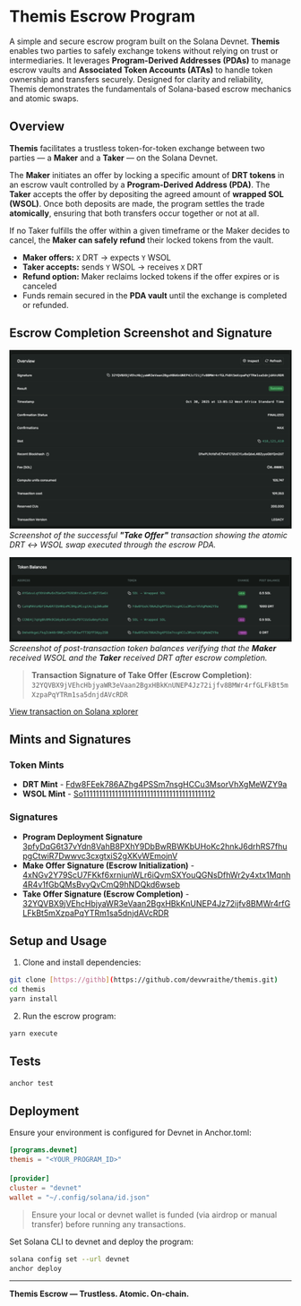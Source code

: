 # Themis Escrow Program

A simple and secure escrow program built on the Solana Devnet. **Themis** enables two parties to safely exchange tokens without relying on trust or intermediaries. It leverages **Program-Derived Addresses (PDAs)** to manage escrow vaults and **Associated Token Accounts (ATAs)** to handle token ownership and transfers securely. Designed for clarity and reliability, Themis demonstrates the fundamentals of Solana-based escrow mechanics and atomic swaps.

## Overview

**Themis** facilitates a trustless token-for-token exchange between two parties — a **Maker** and a **Taker** — on the Solana Devnet.

The **Maker** initiates an offer by locking a specific amount of **DRT tokens** in an escrow vault controlled by a **Program-Derived Address (PDA)**. The **Taker** accepts the offer by depositing the agreed amount of **wrapped SOL (WSOL)**. Once both deposits are made, the program settles the trade **atomically**, ensuring that both transfers occur together or not at all.

If no Taker fulfills the offer within a given timeframe or the Maker decides to cancel, the **Maker can safely refund** their locked tokens from the vault.

- **Maker offers:** `X` DRT → expects `Y` WSOL
- **Taker accepts:** sends `Y` WSOL → receives `X` DRT
- **Refund option:** Maker reclaims locked tokens if the offer expires or is canceled
- Funds remain secured in the **PDA vault** until the exchange is completed or refunded.

<!-- ---

## Deployment & Key Addresses

| Item                        | Value                                                                                      |
| --------------------------- | ------------------------------------------------------------------------------------------ |
| **Program ID (Deploy Sig)** | `3pfyDqG6t37vYdn8VahB8PXhY9DbBwRBWKbUHoKc2hnkJ6drhRS7fhupgCtwiR7Dwwvc3cxgtxiS2gXKvWEmojnV` |
| **Maker**                   | `EaEhiLcRjTT46nnkc8PrSwWM5hjZqGpJEzFbznRxjAGn`                                             |
| **Taker**                   | `A4TTT9fNbktQdRy72KudvwtdmdBXoQ7bExyYjJVhgSFR`                                             |
| **DRT Token Mint**          | `Fdw8FEek786AZhg4PSSm7nsgHCCu3MsorVhXgMeWZY9a`                                             |
| **WSOL Mint**               | `So11111111111111111111111111111111111111112`                                              |
| **Escrow PDA**              | `HZySj9ufcqcPLfLh7ihzydCvdnyjJiXUTV9jsaPpbKwq`                                             |
| **Vault (PDA ATA for DRT)** | `DmheHkgeLFkqZcW48rDNRjxZVTdEkwfTT3QfFSKpy2SB`                                             |

---

## Associated Token Accounts

| Owner | Token            | ATA                                                                                                                                                                                     |
| ----- | ---------------- | --------------------------------------------------------------------------------------------------------------------------------------------------------------------------------------- |
| Maker | DRT              | `2JSt6fzA42qF81aM7QVyLBm4FriEgUxwkp5UsUFuvqGL`                                                                                                                                          |
| Taker | WSOL             | `CCNE4j7qVgBhXMk9Cb6ydnLAtvkuPDTCUzGu6myFLDsQ`                                                                                                                                          |
| Maker | WSOL             | `AYGdxvLqYXhVnMv6nZUeSmf7G93RtxSuarZLdQT1SeGi`                                                                                                                                          |
| Taker | DRT (post-trade) | [CaVqMAVsHbFSHw6RTQ5HKExMC9HgiMCcgtActg2Wka8W](https://explorer.solana.com/address/CaVqMAVsHbFSHw6RTQ5HKExMC9HgiMCcgtActg2Wka8W?cluster=devnet&customUrl=http%3A%2F%2Flocalhost%3A8899) |

---

## Transaction Flow

### 1. Wrap SOL → WSOL (Taker)

- **Txn Sig**: `4cwgGgdcdjGnFtG2xRWEvSumBexxeUb3z6zbxydZL999b51VT9bpfPHms7GZSNffgeBGreFnb9nYx491v4EeJLTY`
- **Explorer**: [View on Solana Explorer](https://explorer.solana.com/tx/4cwgGgdcdjGnFtG2xRWEvSumBexxeUb3z6zbxydZL999b51VT9bpfPHms7GZSNffgeBGreFnb9nYx491v4EeJLTY?cluster=devnet&customUrl=http%3A%2F%2Flocalhost%3A8899)

### 2. Maker Creates DRT Mint & ATA

- **Mint Txn Sig**: `5PcHZZS98ndQAMQ71a55Ruk6RvTDUMUpJTomP7mAVvvwv1mkkzewWtUhAwuDJWwYR5noK7xBRjvB7gsUQDNAgShf`
- **Explorer**: [View Mint](https://explorer.solana.com/tx/5PcHZZS98ndQAMQ71a55Ruk6RvTDUMUpJTomP7mAVvvwv1mkkzewWtUhAwuDJWwYR5noK7xBRjvB7gsUQDNAgShf?cluster=devnet&customUrl=http%3A%2F%2Flocalhost%3A8899)

### 3. Maker Locks DRT in Escrow

- **Make Offer Txn Sig**: `4xNGv2Y79ScU7FKkf6xrniunWLr6iQvmSXYouQGNsDfhWr2y4xtx1Mqnh4R4v1fGbQMsBvyQvCmQ9hNDQkd6wseb`
- **Explorer**: [View Make Offer](https://explorer.solana.com/tx/4xNGv2Y79ScU7FKkf6xrniunWLr6iQvmSXYouQGNsDfhWr2y4xtx1Mqnh4R4v1fGbQMsBvyQvCmQ9hNDQkd6wseb?cluster=devnet&customUrl=http%3A%2F%2Flocalhost%3A8899)

### 4. Taker Accepts Offer → Escrow Completes

- **Take Offer Txn Sig**: `32YQVBX9jVEhcHbjyaWR3eVaan2BgxHBkKnUNEP4Jz72ijfv8BMWr4rfGLFkBt5mXzpaPqYTRm1sa5dnjdAVcRDR`
- **Explorer**: [View Take Offer](https://explorer.solana.com/tx/32YQVBX9jVEhcHbjyaWR3eVaan2BgxHBkKnUNEP4Jz72ijfv8BMWr4rfGLFkBt5mXzpaPqYTRm1sa5dnjdAVcRDR?cluster=devnet)

--- -->

## Escrow Completion Screenshot and Signature

![Escrow Completion Screenshot 1](./docs/transaction.png)  
_Screenshot of the successful **"Take Offer"** transaction showing the atomic DRT ↔ WSOL swap executed through the escrow PDA._

![Escrow Completion Screenshot 2](./docs/token_balances.png)  
_Screenshot of post-transaction token balances verifying that the **Maker** received WSOL and the **Taker** received DRT after escrow completion._

> **Transaction Signature of Take Offer (Escrow Completion)**:  
> `32YQVBX9jVEhcHbjyaWR3eVaan2BgxHBkKnUNEP4Jz72ijfv8BMWr4rfGLFkBt5mXzpaPqYTRm1sa5dnjdAVcRDR`

[View transaction on Solana xplorer](https://explorer.solana.com/tx/32YQVBX9jVEhcHbjyaWR3eVaan2BgxHBkKnUNEP4Jz72ijfv8BMWr4rfGLFkBt5mXzpaPqYTRm1sa5dnjdAVcRDR?cluster=devnet)

## Mints and Signatures

### Token Mints

- **DRT Mint** - [Fdw8FEek786AZhg4PSSm7nsgHCCu3MsorVhXgMeWZY9a](https://explorer.solana.com/address/Fdw8FEek786AZhg4PSSm7nsgHCCu3MsorVhXgMeWZY9a?cluster=devnet)
- **WSOL Mint** - [So11111111111111111111111111111111111111112](https://explorer.solana.com/address/So11111111111111111111111111111111111111112?cluster=devnet)

### Signatures

- **Program Deployment Signature** [3pfyDqG6t37vYdn8VahB8PXhY9DbBwRBWKbUHoKc2hnkJ6drhRS7fhupgCtwiR7Dwwvc3cxgtxiS2gXKvWEmojnV](https://explorer.solana.com/tx/3pfyDqG6t37vYdn8VahB8PXhY9DbBwRBWKbUHoKc2hnkJ6drhRS7fhupgCtwiR7Dwwvc3cxgtxiS2gXKvWEmojnV?cluster=devnet)
- **Make Offer Signature (Escrow Initialization)** - [4xNGv2Y79ScU7FKkf6xrniunWLr6iQvmSXYouQGNsDfhWr2y4xtx1Mqnh4R4v1fGbQMsBvyQvCmQ9hNDQkd6wseb](https://explorer.solana.com/tx/4xNGv2Y79ScU7FKkf6xrniunWLr6iQvmSXYouQGNsDfhWr2y4xtx1Mqnh4R4v1fGbQMsBvyQvCmQ9hNDQkd6wseb?cluster=devnet)
- **Take Offer Signature (Escrow Completion)** - [32YQVBX9jVEhcHbjyaWR3eVaan2BgxHBkKnUNEP4Jz72ijfv8BMWr4rfGLFkBt5mXzpaPqYTRm1sa5dnjdAVcRDR](https://explorer.solana.com/tx/32YQVBX9jVEhcHbjyaWR3eVaan2BgxHBkKnUNEP4Jz72ijfv8BMWr4rfGLFkBt5mXzpaPqYTRm1sa5dnjdAVcRDR?cluster=devnet)

## Setup and Usage

1. Clone and install dependencies:

```bash
git clone [https://githb](https://github.com/devwraithe/themis.git)
cd themis
yarn install
```

2. Run the escrow program:

```bash
yarn execute
```

## Tests

```bash
anchor test
```

## Deployment

Ensure your environment is configured for Devnet in Anchor.toml:

```toml
[programs.devnet]
themis = "<YOUR_PROGRAM_ID>"

[provider]
cluster = "devnet"
wallet = "~/.config/solana/id.json"
```

> Ensure your local or devnet wallet is funded (via airdrop or manual transfer) before running any transactions.

Set Solana CLI to devnet and deploy the program:

```bash
solana config set --url devnet
anchor deploy
```

<!-- ## Verification Links

- Taker DRT ATA: ![View](https://explorer.solana.com/address/CaVqMAVsHbFSHw6RTQ5HKExMC9HgiMCcgtActg2Wka8W?cluster=devnet)
- Taker WSOL ATA: ![View](https://explorer.solana.com/address/CCNE4j7qVgBhXMk9Cb6ydnLAtvkuPDTCUzGu6myFLDsQ?cluster=devnet)
-->

---

**Themis Escrow — Trustless. Atomic. On-chain.**

